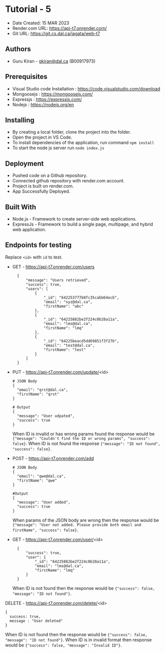 # Tutorial - 5

* Date Created: 15 MAR 2023
* Render.com URL: https://api-t7.onrender.com/
* Git URL: https://git.cs.dal.ca/jagata/web-t7

## Authors

* Guru Kiran - gkiran@dal.ca (B00917973)

## Prerequisites

* Visual Studio code Installation : https://code.visualstudio.com/download
* Mongoosejs : https://mongoosejs.com/
* Expressjs : https://expressjs.com/
* Nodejs : https://nodejs.org/en

## Installing

- By creating a local folder, clone the project into the folder.
- Open the project in VS Code.
- To install dependencies of the application, run command `npm install`
- To start the node js server run `node index.js`

## Deployment

* Pushed code on a Github repository.
* Connected github repository with render.com account.
* Project is built on render.com.
* App Successfully Deployed.

## Built With

* Node.js - Framework to create server-side web applications.
* ExpressJs - Framework to build a single page, multipage, and hybrid web application.

## Endpoints for testing

Replace `<id>` with `id` to test.

- GET - https://api-t7.onrender.com/users
  ```
    {
        "message": "Users retrieved",
        "success": true,
        "users": [
            {
                "_id": "642253777b8fc35cabb64ecb",
                "email": "xyz@dal.ca",
                "firstName": "abc"
            },
            {
                "_id": "64225882be2f224c0b28a11a",
                "email": "lms@dal.ca",
                "firstName": "lmq"
            },
            {
                "_id": "64225beacd5dd69851f3f27b",
                "email": "test@dal.ca",
                "firstName": "test"
            }
        ]
    }
  ```
- PUT - https://api-t7.onrender.com/update/<id\>
  ```
  # JSON Body
  {
    "email": "qrst@dal.ca",
    "firstName": "qrst"
  }

  # Output
  {
    "message": "User udpated",
    "success": true
  }
  ```
  When ID is invalid or has wrong params found the response would be `{"message": "Couldn't find the ID or wrong params", "success": false}`. When ID is not found the response `{"message": "ID not found", "success": false}`.

- POST - https://api-t7.onrender.com/add
  ```
  # JSON Body
  {
    "email": "qwe@dal.ca",
    "firstName": "qwe"
  }

  #Output
  {
    "message": "User added",
    "success": true
  }
  ```
  When params of the JSON body are wrong then the response would be `{"message": "User not added. Please provide both email and firstName", "success": false}`.

- GET - https://api-t7.onrender.com/user/<id\>
  ```
    {
        "success": true,
        "user": {
            "_id": "64225882be2f224c0b28a11a",
            "email": "lms@dal.ca",
            "firstName": "lmq"
        }
    }
  ```
  When ID is not found then the response would be `{"success": false, "message": "ID not found"}`.

DELETE - https://api-t7.onrender.com/delete/<id\>

  ```
  {
    success: true,
    message : "User deleted"
  }
  ```
  When ID is not found then the response would be `{"success": false, "message": "ID not found"}`. When ID is in invalid format then response would be `{"success": false, "message": "Invalid ID"}`.